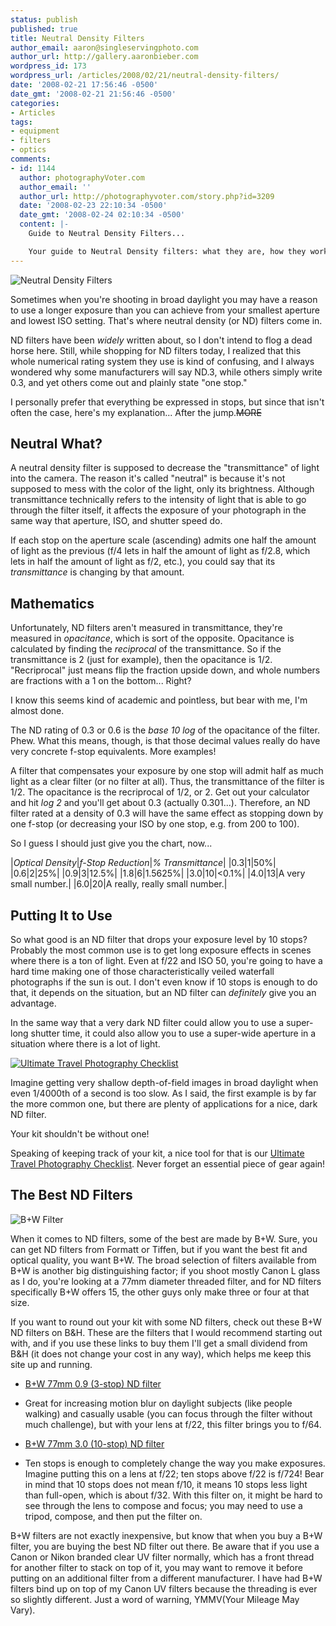 ```yaml
---
status: publish
published: true
title: Neutral Density Filters
author_email: aaron@singleservingphoto.com
author_url: http://gallery.aaronbieber.com
wordpress_id: 173
wordpress_url: /articles/2008/02/21/neutral-density-filters/
date: '2008-02-21 17:56:46 -0500'
date_gmt: '2008-02-21 21:56:46 -0500'
categories:
- Articles
tags:
- equipment
- filters
- optics
comments:
- id: 1144
  author: photographyVoter.com
  author_email: ''
  author_url: http://photographyvoter.com/story.php?id=3209
  date: '2008-02-23 22:10:34 -0500'
  date_gmt: '2008-02-24 02:10:34 -0500'
  content: |-
    Guide to Neutral Density Filters...

    Your guide to Neutral Density filters: what they are, how they work, and how to use them....
---
```

![Neutral Density
Filters](/articles/Filters.gif "Neutral Density Filters")

Sometimes when you're shooting in broad daylight you may have a reason
to use a longer exposure than you can achieve from your smallest
aperture and lowest ISO setting. That's where neutral density (or ND)
filters come in.

ND filters have been _widely_ written about, so I don't intend to flog
a dead horse here. Still, while shopping for ND filters today, I
realized that this whole numerical rating system they use is kind of
confusing, and I always wondered why some manufacturers will say ND.3,
while others simply write 0.3, and yet others come out and plainly state
"one stop."

I personally prefer that everything be expressed in stops, but since
that isn't often the case, here's my explanation... After the jump.~~MORE~~

## Neutral What?

A neutral density filter is supposed to decrease the "transmittance" of
light into the camera. The reason it's called "neutral" is because it's
not supposed to mess with the color of the light, only its brightness.
Although transmittance technically refers to the intensity of light that
is able to go through the filter itself, it affects the exposure of your
photograph in the same way that aperture, ISO, and shutter speed do.

If each stop on the aperture scale (ascending) admits one half the
amount of light as the previous (f/4 lets in half the amount of light as
f/2.8, which lets in half the amount of light as f/2, etc.), you could
say that its _transmittance_ is changing by that amount.

## Mathematics

Unfortunately, ND filters aren't measured in transmittance, they're
measured in _opacitance_, which is sort of the opposite. Opacitance is
calculated by finding the _reciprocal_ of the transmittance. So if the
transmittance is 2 (just for example), then the opacitance is 1/2.
"Recriprocal" just means flip the fraction upside down, and whole
numbers are fractions with a 1 on the bottom... Right?

I know this seems kind of academic and pointless, but bear with me, I'm
almost done.

The ND rating of 0.3 or 0.6 is the _base 10 log_ of the opacitance of
the filter. Phew. What this means, though, is that those decimal values
really do have very concrete f-stop equivalents. More examples!

A filter that compensates your exposure by one stop will admit half as
much light as a clear filter (or no filter at all). Thus, the
transmittance of the filter is 1/2. The opacitance is the recriprocal of
1/2, or 2. Get out your calculator and hit _log 2_ and you'll get
about 0.3 (actually 0.301...). Therefore, an ND filter rated at a
density of 0.3 will have the same effect as stopping down by one f-stop
(or decreasing your ISO by one stop, e.g. from 200 to 100).

So I guess I should just give you the chart, now...

|*Optical Density*|*f-Stop Reduction*|*% Transmittance*|
 |0.3|1|50%|
 |0.6|2|25%|
 |0.9|3|12.5%|
 |1.8|6|1.5625%|
 |3.0|10|&lt;0.1%|
 |4.0|13|A very small number.|
 |6.0|20|A really, really small number.|

## Putting It to Use

So what good is an ND filter that drops your exposure level by 10 stops?
Probably the most common use is to get long exposure effects in scenes
where there is a ton of light. Even at f/22 and ISO 50, you're going to
have a hard time making one of those characteristically veiled waterfall
photographs if the sun is out. I don't even know if 10 stops is enough
to do that, it depends on the situation, but an ND filter can
_definitely_ give you an advantage.

In the same way that a very dark ND filter could allow you to use a
super-long shutter time, it could also allow you to use a super-wide
aperture in a situation where there is a lot of light.

[![Ultimate Travel Photography
Checklist](http://static.artphotoworkshops.com/UltimateTravelChecklistThumbnail.gif "Ultimate Travel Photography Checklist")](http://artphotoworkshops.com/read/UltimateTravelPhotoChecklist)

Imagine getting very shallow depth-of-field images in broad daylight
when even 1/4000th of a second is too slow. As I said, the first example
is by far the more common one, but there are plenty of applications for
a nice, dark ND filter.

Your kit shouldn't be without one!

Speaking of keeping track of your kit, a nice tool for that is our
[Ultimate Travel Photography
Checklist](http://artphotoworkshops.com/read/UltimateTravelPhotoChecklist..).
Never forget an essential piece of gear again!

## The Best ND Filters

![](/wp-content/uploads/2008/02/bw_logo-134x150.png "B+W Filter")

When it comes to ND filters, some of the best are made by B+W. Sure, you
can get ND filters from Formatt or Tiffen, but if you want the best fit
and optical quality, you want B+W. The broad selection of filters
available from B+W is another big distinguishing factor; if you shoot
mostly Canon L glass as I do, you're looking at a 77mm diameter threaded
filter, and for ND filters specifically B+W offers 15, the other guys
only make three or four at that size.

If you want to round out your kit with some ND filters, check out these
B+W ND filters on B&H. These are the filters that I would recommend
starting out with, and if you use these links to buy them I'll get a
small dividend from B&H (it does not change your cost in any way), which
helps me keep this site up and running.

* [B+W 77mm 0.9 (3-stop) ND
filter](http://www.bhphotovideo.com/c/product/8054-REG/B_W_65_073102_77mm_103_Neutral_Density.html/BI/1816/KBID/2457)
- Great for increasing motion blur on daylight subjects (like people
walking) and casually usable (you can focus through the filter without
much challenge), but with your lens at f/22, this filter brings you to
f/64.
 * [B+W 77mm 3.0 (10-stop) ND
filter](http://www.bhphotovideo.com/c/product/8120-REG/B_W_65_066729_77mm_110_Neutral_Density.html/BI/1816/KBID/2457)
- Ten stops is enough to completely change the way you make exposures.
Imagine putting this on a lens at f/22; ten stops above f/22 is f/724!
Bear in mind that 10 stops does not mean f/10, it means 10 stops less
light than full-open, which is about f/32. With this filter on, it might
be hard to see through the lens to compose and focus; you may need to
use a tripod, compose, and then put the filter on.

B+W filters are not exactly inexpensive, but know that when you buy a
B+W filter, you are buying the best ND filter out there. Be aware that
if you use a Canon or Nikon branded clear UV filter normally, which has
a front thread for another filter to stack on top of it, you may want to
remove it before putting on an additional filter from a different
manufacturer. I have had B+W filters bind up on top of my Canon UV
filters because the threading is ever so slightly different. Just a word
of warning, YMMV(Your Mileage May Vary).
